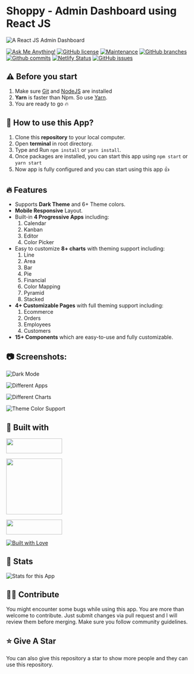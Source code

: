 # Shoppy - Admin Dashboard using React JS

![A React JS Admin Dashboard](https://user-images.githubusercontent.com/71302066/176727220-9b5f7361-65df-480b-8f85-758954bddfd5.png "A React JS Admin Dashboard")

[![Ask Me Anything!](https://img.shields.io/badge/Ask%20me-anything-1abc9c.svg)](https://github.com/smartman0307 "Ask Me Anything!")
[![GitHub license](https://img.shields.io/github/license/smartman0307/admin-dashboard)](https://github.com/smartman0307/admin-dashboard/blob/main/LICENSE.md "GitHub license")
[![Maintenance](https://img.shields.io/badge/Maintained%3F-yes-green.svg)](https://github.com/smartman0307/admin-dashboard/commits/main "Maintenance")
[![GitHub branches](https://badgen.net/github/branches/smartman0307/admin-dashboard/)](https://github.com/smartman0307/admin-dashboard/branches "GitHub branches")
[![Github commits](https://badgen.net/github/commits/smartman0307/admin-dashboard/main)](https://github.com/smartman0307/admin-dashboard/commits "Github commits")
[![Netlify Status](https://api.netlify.com/api/v1/badges/6aeb1ab3-871d-48c0-bc09-2e1fcaef0c2b/deploy-status)](https://shoppy-dashboard-react.netlify.app/ "Netlify Status")
[![GitHub issues](https://img.shields.io/github/issues/smartman0307/admin-dashboard)](https://github.com/smartman0307/admin-dashboard/issues "GitHub issues")

## ⚠️ Before you start

1. Make sure [Git](https://git-scm.com) and [NodeJS](https://nodejs.org) are installed
2. **Yarn** is faster than Npm. So use [Yarn](https://classic.yarnpkg.com/lang/en/docs/install/).
3. You are ready to go :fire:

## 📌 How to use this App?

1. Clone this **repository** to your local computer.
2. Open **terminal** in root directory.
3. Type and Run `npm install` or `yarn install`.
4. Once packages are installed, you can start this app using `npm start` or `yarn start`
5. Now app is fully configured and you can start using this app :+1:

## :fire: Features

- Supports **Dark Theme** and 6+ Theme colors.
- **Mobile Responsive** Layout.
- Built-in **4 Progressive Apps** including:
  1. Calendar
  2. Kanban
  3. Editor
  4. Color Picker
- Easy to customize **8+ charts** with theming support including:
  1. Line
  2. Area
  3. Bar
  4. Pie
  5. Financial
  6. Color Mapping
  7. Pyramid
  8. Stacked
- **4+ Customizable Pages** with full theming support including:
  1. Ecommerce
  2. Orders
  3. Employees
  4. Customers
- **15+ Components** which are easy-to-use and fully customizable.

## :camera: Screenshots:

![Dark Mode](https://user-images.githubusercontent.com/71302066/176737134-626ab7b9-dd4b-4af2-a6ac-343123d6c5c1.png "Dark Mode")

![Different Apps](https://user-images.githubusercontent.com/71302066/176737379-5884f2d3-7a62-4514-a2b9-caa530c048f4.png "Different Apps")

![Different Charts](https://user-images.githubusercontent.com/71302066/176737545-6d7307ba-91c4-4408-91e1-e9604af4f385.png "Different Charts")

![Theme Color Support](https://user-images.githubusercontent.com/71302066/176737750-281c85a5-389e-424f-9f43-a711b7e93b78.png "Theme Color Support")

## 📃 Built with

[<img src="https://img.shields.io/badge/JavaScript-323330?style=for-the-badge&logo=javascript&logoColor=F7DF1E" width="150" height="40" />](https://www.javascript.com/ "JavaScript")

[<img src="https://img.shields.io/badge/React-20232A?style=for-the-badge&logo=react&logoColor=61DAFB" width="150" />](https://reactjs.org/ "React JS")

[<img src="https://img.shields.io/badge/Tailwind_CSS-38B2AC?style=for-the-badge&logo=tailwind-css&logoColor=white" width="150" height="40" />](https://tailwindcss.com/ "Tailwind CSS")

[<img src="http://ForTheBadge.com/images/badges/built-with-love.svg" alt="Built with Love">](https://github.com/smartman0307 "Built with Love")

## 🔧 Stats

![Stats for this App](https://user-images.githubusercontent.com/71302066/175766396-a33b67dc-57d3-4fe6-8b5a-4072066b70d5.svg "Stats for this App")

## 🙌🏼 Contribute

You might encounter some bugs while using this app. You are more than welcome to contribute. Just submit changes via pull request and I will review them before merging. Make sure you follow community guidelines.

## ⭐ Give A Star

You can also give this repository a star to show more people and they can use this repository.
